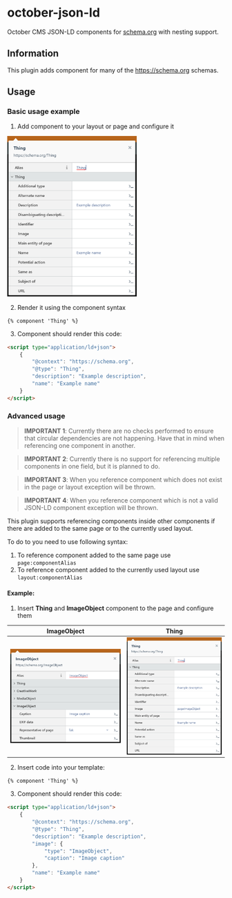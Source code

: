 # october-json-ld
October CMS JSON-LD components for [schema.org](https://schema.org) with nesting support.

## Information
This plugin adds component for many of the https://schema.org schemas.

## Usage
### Basic usage example

1. Add component to your layout or page and configure it
<img src="https://github.com/Magiczne/october-json-ld/blob/master/docs/thing_conf_1.png?raw" alt="Component configuration" width="300">

2. Render it using the component syntax
```twig
{% component 'Thing' %}
```
3. Component should render this code:
```html
<script type="application/ld+json">
    {
        "@context": "https://schema.org",
        "@type": "Thing",
        "description": "Example description",
        "name": "Example name"
    }
</script>
```

### Advanced usage
> **IMPORTANT 1**: Currently there are no checks performed to ensure that circular dependencies are not happening.
Have that in mind when referencing one component in another.

> **IMPORTANT 2**: Currently there is no support for referencing multiple components in one field, but it is planned
to do.

> **IMPORTANT 3**: When you reference component which does not exist in the page or layout exception will be thrown.

> **IMPORTANT 4**: When you reference component which is not a valid JSON-LD component exception will be thrown.

This plugin supports referencing components inside other components if there are added to the same page or
to the currently used layout.

To do to you need to use following syntax:
1. To reference component added to the same page use ```page:componentAlias```
2. To reference component added to the currently used layout use ```layout:componentAlias```

#### Example:
1. Insert **Thing** and **ImageObject** component to the page and configure them

| ImageObject   | Thing         |
| ------------- | ------------- |
| ![Thing component configuration](https://github.com/Magiczne/october-json-ld/blob/master/docs/image_conf.png?raw) | ![ImageObject component configuration](https://github.com/Magiczne/october-json-ld/blob/master/docs/thing_conf_2.png?raw) |

2. Insert code into your template:
```twig
{% component 'Thing' %}
```

3. Component should render this code:
```html
<script type="application/ld+json">
    {
        "@context": "https://schema.org",
        "@type": "Thing",
        "description": "Example description",
        "image": {
            "type": "ImageObject",
            "caption": "Image caption"
        },
        "name": "Example name"
    }
</script>
```

